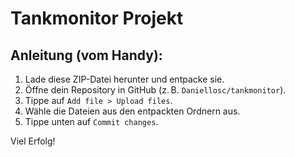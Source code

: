 
# Tankmonitor Projekt

## Anleitung (vom Handy):
1. Lade diese ZIP-Datei herunter und entpacke sie.
2. Öffne dein Repository in GitHub (z. B. `Daniellosc/tankmonitor`).
3. Tippe auf `Add file > Upload files`.
4. Wähle die Dateien aus den entpackten Ordnern aus.
5. Tippe unten auf `Commit changes`.

Viel Erfolg!
